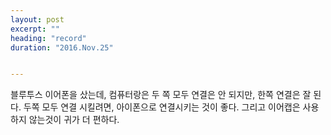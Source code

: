 ```yaml
---
layout: post
excerpt: ""
heading: "record"
duration: "2016.Nov.25"


---
```


블루투스 이어폰을 샀는데, 컴퓨터랑은 두 쪽 모두 연결은 안 되지만, 한쪽 연결은 잘 된다.
두쪽 모두 연결 시킬려면, 아이폰으로 연결시키는 것이 좋다.
그리고 이어캡은 사용하지 않는것이 귀가 더 편하다.
